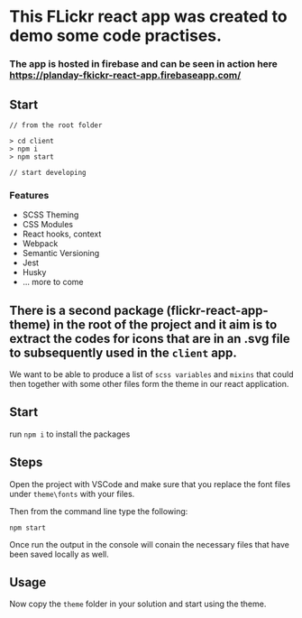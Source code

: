 # This FLickr react app was created to demo some code practises. 

### The app is hosted in firebase and can be seen in action here https://planday-fkickr-react-app.firebaseapp.com/

## Start
 ```
 // from the root folder

 > cd client 
 > npm i
 > npm start

 // start developing
 
 ```

### Features
- SCSS Theming
- CSS Modules
- React hooks, context
- Webpack
- Semantic Versioning
- Jest
- Husky
- ... more to come


## There is a second package (flickr-react-app-theme) in the root of the project and it aim is to extract the codes for icons that are in an .svg file to subsequently used in the `client` app.

We want to be able to produce a list of `scss variables` and `mixins` that could then together with some other files form the theme in our react application.

## Start

run `npm i` to install the packages


## Steps

Open the project with VSCode and make sure that you replace the font files under `theme\fonts` with your files.

Then from the command line type the following:

`npm start`

Once run the output in the console will conain the necessary files that have been saved locally as well.

## Usage 

Now copy the `theme` folder in your solution and start using the theme.
